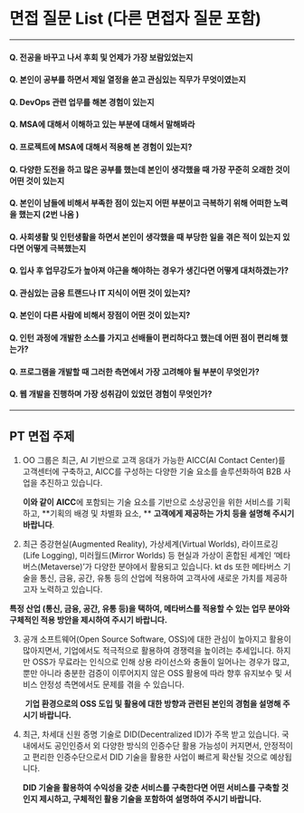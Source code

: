 # 면접 질문 List (다른 면접자 질문 포함)

---



#### Q. 전공을 바꾸고 나서 후회 및 언제가 가장 보람있었는지



#### Q. 본인이 공부를 하면서 제일 열정을 쏟고 관심있는 직무가 무엇이였는지



#### Q. DevOps 관련 업무를 해본 경험이 있는지



#### Q. MSA에 대해서 이해하고 있는 부분에 대해서 말해봐라



#### Q. 프로젝트에 MSA에 대해서 적용해 본 경험이 있는지?



#### Q. 다양한 도전을 하고 많은 공부를 했는데 본인이 생각했을 때 가장 꾸준히 오래한 것이 어떤 것이 있는지



#### Q. 본인이 남들에 비해서 부족한 점이 있는지 어떤 부분이고 극복하기 위해 어떠한 노력을 했는지 (2번 나옴 )



#### Q. 사회생활 및 인턴생활을 하면서 본인이 생각했을 때 부당한 일을 겪은 적이 있는지 있다면 어떻게 극복했는지



#### Q. 입사 후 업무강도가 높아져 야근을 해야하는 경우가 생긴다면 어떻게 대처하겠는가?



#### Q. 관심있는 금융 트랜드나 IT 지식이 어떤 것이 있는지?



#### Q. 본인이 다른 사람에 비해서 장점이 어떤 것이 있는지?



#### Q. 인턴 과정에 개발한 소스를 가지고 선배들이 편리하다고 했는데 어떤 점이 편리해 했는가?



#### Q. 프로그램을 개발할 때 그러한 측면에서 가장 고려해야 될 부분이 무엇인가?



#### Q. 웹 개발을 진행하며 가장 성취감이 있었던 경험이 무엇인가?





----

## PT 면접 주제

1. OO 그룹은 최근, AI 기반으로 고객 응대가 가능한 AICC(AI Contact Center)를 고객센터에 구축하고, AICC를 구성하는 다양한 기술 요소를 솔루션화하여 B2B 사업을 추진하고 있습니다.

   **이와 같이** **AICC**에 포함되는 기술 요소를 기반으로 소상공인을 위한 서비스를 기획하고, **기획의 배경 및 차별화 요소, ** **고객에게 제공하는 가치 등을 설명해 주시기 바랍니다**.



2.  최근 증강현실(Augmented Reality), 가상세계(Virtual Worlds), 라이프로깅(Life Logging), 미러월드(Mirror Worlds) 등 현실과 가상이 혼합된 세계인 ‘메타버스(Metaverse)’가 다양한 분야에서 활용되고 있습니다. kt ds 또한 메타버스 기술을 통신, 금융, 공간, 유통 등의 산업에 적용하여 고객사에 새로운 가치를 제공하고자 노력하고 있습니다.

   **특정 산업 (통신, 금융, 공간, 유통 등)을 택하여, 메타버스를 적용할 수 있는 업무 분야와 구체적인 적용 방안을 제시하여 주시기 바랍니다.**

3. 공개 소프트웨어(Open Source Software, OSS)에 대한 관심이 높아지고 활용이 많아지면서, 기업에서도 적극적으로 활용하여 경쟁력을 높이려는 추세입니다. 하지만 OSS가 무료라는 인식으로 인해 상용 라이선스와 충돌이 일어나는 경우가 많고, 뿐만 아니라 충분한 검증이 이루어지지 않은 OSS 활용에 따라 향후 유지보수 및 서비스 안정성 측면에서도 문제를 겪을 수 있습니다.

   ​	**기업 환경으로의 OSS 도입 및 활용에 대한 방향과 관련된 본인의 경험을 설명해 주시기 바랍니다.**



4. 최근, 차세대 신원 증명 기술로 DID(Decentralized ID)가 주목 받고 있습니다. 국내에서도 공인인증서 외 다양한 방식의 인증수단 활용 가능성이 커지면서, 안정적이고 편리한 인증수단으로서 DID 기술을 활용한 사업이 빠르게 확산될 것으로 예상됩니다.

   **DID 기술을 활용하여 수익성을 갖춘 서비스를 구축한다면 어떤 서비스를 구축할 것인지 제시하고, 구체적인 활용 기술을 포함하여 설명하여 주시기 바랍니다.**

